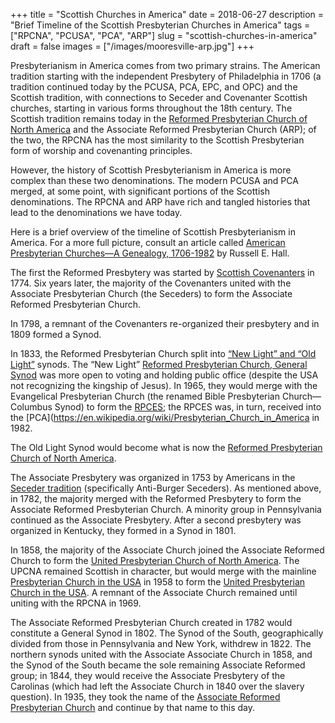 +++
title = "Scottish Churches in America"
date = 2018-06-27
description = "Brief Timeline of the Scottish Presbyterian Churches in America"
tags = ["RPCNA", "PCUSA", "PCA", "ARP"]
slug = "scottish-churches-in-america"
draft = false
images = ["/images/mooresville-arp.jpg"]
+++

Presbyterianism in America comes from two primary strains. The American tradition starting with the independent Presbytery of Philadelphia in 1706 (a tradition continued today by the PCUSA, PCA, EPC, and OPC) and the Scottish tradition, with connections to Seceder and Covenanter Scottish churches, starting in various forms throughout the 18th century. The Scottish tradition remains today in the [Reformed Presbyterian Church of North America](https://en.wikipedia.org/wiki/Reformed_Presbyterian_Church_of_North_America) and the Associate Reformed Presbyterian Church (ARP); of the two, the RPCNA has the most similarity to the Scottish Presbyterian form of worship and covenanting principles.

However, the history of Scottish Presbyterianism in America is more complex than these two denominations. The modern PCUSA and PCA merged, at some point, with significant portions of the Scottish denominations. The RPCNA and ARP have rich and tangled histories that lead to the denominations we have today.

Here is a brief overview of the timeline of Scottish Presbyterianism in America. For a more full picture, consult an article called [American Presbyterian Churches—A Genealogy, 1706-1982](https://www.jstor.org/stable/23328527) by Russell E. Hall.

The first the Reformed Presbytery was started by [Scottish Covenanters](https://en.wikipedia.org/wiki/Covenanter) in 1774. Six years later, the majority of the Covenanters united with the Associate Presbyterian Church (the Seceders) to form the Associate Reformed Presbyterian Church.

In 1798, a remnant of the Covenanters re-organized their presbytery and in 1809 formed a Synod.

In 1833, the Reformed Presbyterian Church split into [“New Light” and “Old Light”](https://en.wikipedia.org/wiki/Old_and_New_Light) synods. The “New Light” [Reformed Presbyterian Church, General Synod](https://en.wikipedia.org/wiki/Reformed_Presbyterian_Church,_General_Synod) was more open to voting and holding public office (despite the USA not recognizing the kingship of Jesus). In 1965, they would merge with the Evangelical Presbyterian Church (the renamed Bible Presbyterian Church—Columbus Synod) to form the [RPCES](https://en.wikipedia.org/wiki/Reformed_Presbyterian_Church,_Evangelical_Synod); the RPCES was, in turn, received into the [PCA](https://en.wikipedia.org/wiki/Presbyterian_Church_in_America in 1982.

The Old Light Synod would become what is now the [Reformed Presbyterian Church of North America](https://en.wikipedia.org/wiki/Reformed_Presbyterian_Church_of_North_America).

The Associate Presbytery was organized in 1753 by Americans in the [Seceder tradition](https://en.wikipedia.org/wiki/First_Secession) (specifically Anti-Burger Seceders). As mentioned above, in 1782, the majority merged with the Reformed Presbytery to form the Associate Reformed Presbyterian Church. A minority group in Pennsylvania continued as the Associate Presbytery. After a second presbytery was organized in Kentucky, they formed in a Synod in 1801.

In 1858, the majority of the Associate Church joined the Associate Reformed Church to form the [United Presbyterian Church of North America](https://en.wikipedia.org/wiki/United_Presbyterian_Church_of_North_America). The UPCNA remained Scottish in character, but would merge with the mainline [Presbyterian Church in the USA](https://en.wikipedia.org/wiki/Presbyterian_Church_in_the_United_States_of_America) in 1958 to form the [United Presbyterian Church in the USA](https://en.wikipedia.org/wiki/Presbyterian_Church_in_the_United_States_of_America). A remnant of the Associate Church remained until uniting with the RPCNA in 1969.

The Associate Reformed Presbyterian Church created in 1782 would constitute a General Synod in 1802. The Synod of the South, geographically divided from those in Pennsylvania and New York, withdrew in 1822. The northern synods united with the Associate Associate Church in 1858, and the Synod of the South became the sole remaining Associate Reformed group; in 1844, they would receive the Associate Presbytery of the Carolinas (which had left the Associate Church in 1840 over the slavery question). In 1935, they took the name of the [Associate Reformed Presbyterian Church](https://en.wikipedia.org/wiki/Associate_Reformed_Presbyterian_Church) and continue by that name to this day.
